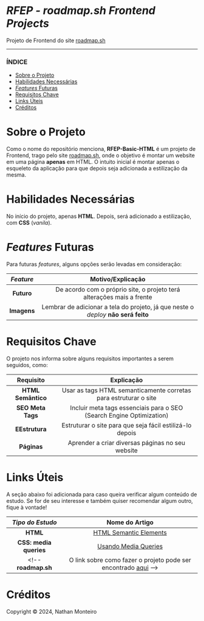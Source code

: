 # *RFEP - roadmap.sh Frontend Projects*
Projeto de Frontend do site <a href="https://roadmap.sh/">roadmap.sh</a>

---

### ÍNDICE

* [Sobre o Projeto](#about)
* [Habilidades Necessárias](#abilities)
* [*Features* Futuras](#fut-feats)
* [Requisitos Chave](#key-requirements)
* [Links Úteis](#links)
* [Créditos](#credits)


<h1 id="about">Sobre o Projeto</h1>

Como o nome do repositório menciona, **RFEP-Basic-HTML** é um projeto de Frontend, trago pelo site <a href="https://roadmap.sh/">roadmap.sh</a>, onde o objetivo é montar um website em uma página **apenas** em HTML. O intuito inicial é montar apenas o esqueleto da aplicação para que depois seja adicionada a estilização da mesma.


<h1 id="abilities"> Habilidades Necessárias </h1>

No início do projeto, apenas **HTML**. Depois, será adicionado a estilização, com **CSS** (*vanila*).


<h1 id="fut-feats"> <em>Features</em> Futuras </h1>

Para futuras <em>features</em>, alguns opções serão levadas em consideração:

*Feature* | Motivo/Explicação
:---------: | :------:
**Futuro** | De acordo com o próprio site, o projeto terá alterações mais a frente
**Imagens** | Lembrar de adicionar a tela do projeto, já que neste o _deploy_ **não será feito**


<h1 id="key-requirements"> Requisitos Chave </h1>

O projeto nos informa sobre alguns requisitos importantes a serem seguidos, como:

Requisito | Explicação
:---------: | :------:
**HTML Semântico** | Usar as tags HTML semanticamente corretas para estruturar o site
**SEO Meta Tags** | Incluir meta tags essenciais para o SEO (Search Engine Optimization)
**EEstrutura** | Estruturar o site para que seja fácil estilizá-lo depois
**Páginas** | Aprender a criar diversas páginas no seu website


<h1 id="links"> Links Úteis </h1>


A seção abaixo foi adicionada para caso queira verificar algum conteúdo de estudo. Se for de seu interesse e também quiser recomendar algum outro, fique à vontade!

*Tipo do Estudo* | Nome do Artigo
:---------: | :------:
**HTML** | <a href="https://www.w3schools.com/html/html5_semantic_elements.asp">HTML Semantic Elements</a>
**CSS: media queries** | <a href="https://developer.mozilla.org/pt-BR/docs/Web/CSS/CSS_media_queries/Using_media_queries">Usando Media Queries</a>
<!-- **roadmap.sh** | O link sobre como fazer o projeto pode ser encontrado <a href="https://roadmap.sh/projects/single-page-cv">aqui</a> -->

<h1 id="credits"> Créditos </h1>

Copyright © 2024, Nathan Monteiro
